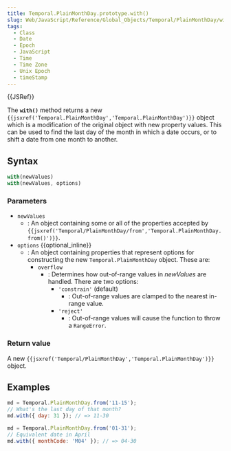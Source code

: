 ```yaml
---
title: Temporal.PlainMonthDay.prototype.with()
slug: Web/JavaScript/Reference/Global_Objects/Temporal/PlainMonthDay/with
tags:
  - Class
  - Date
  - Epoch
  - JavaScript
  - Time
  - Time Zone
  - Unix Epoch
  - timeStamp
---
```

{{JSRef}}

<p class="summary"><span class="seoSummary">The <strong><code>with()</code></strong> method returns a new <code>{{jsxref('Temporal.PlainMonthDay','Temporal.PlainMonthDay')}}</code> object which is a modification of the original object with new property values.</span> This can be used to find the last day of the month in which a date occurs, or to shift a date from one month to another.</p>

## Syntax

```js
with(newValues)
with(newValues, options)
```

### Parameters

- `newValues`
  - : An object containing some or all of the properties accepted by
    `{{jsxref('Temporal/PlainMonthDay/from','Temporal.PlainMonthDay.from()')}}`.
- `options` {{optional_inline}}
  - : An object containing properties that represent options for constructing
    the new `Temporal.PlainMonthDay` object. These are:
    - `overflow`
      - : Determines how out-of-range values in _newValues_ are handled. There
        are two options:
        - `'constrain'` (default)
          - : Out-of-range values are clamped to the nearest in-range value.
        - `'reject'`
          - : Out-of-range values will cause the function to throw a
            `RangeError`.

### Return value

A new
`{{jsxref('Temporal/PlainMonthDay','Temporal.PlainMonthDay')}}`
object.

## Examples

```js
md = Temporal.PlainMonthDay.from('11-15');
// What's the last day of that month?
md.with({ day: 31 }); // => 11-30
```

```js
md = Temporal.PlainMonthDay.from('01-31');
// Equivalent date in April
md.with({ monthCode: 'M04' }); // => 04-30
```
